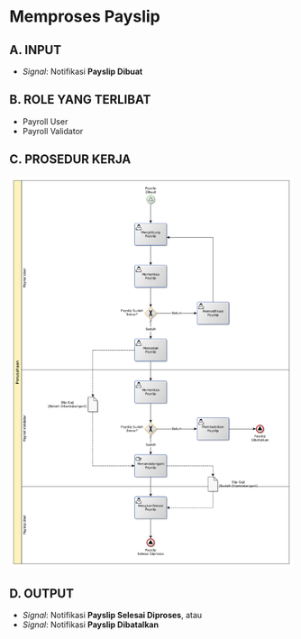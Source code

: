 # Memproses Payslip

## <a name="input">A. INPUT</a>

* *Signal*: Notifikasi **Payslip Dibuat**

## <a name="role">B. ROLE YANG TERLIBAT</a>

* Payroll User
* Payroll Validator

## <a name="prosedur">C. PROSEDUR KERJA</a>

![](../../img/memproses-payslip.png)

## <a name="input">D. OUTPUT</a>

* *Signal*: Notifikasi **Payslip Selesai Diproses**, atau
* *Signal*: Notifikasi **Payslip Dibatalkan**
